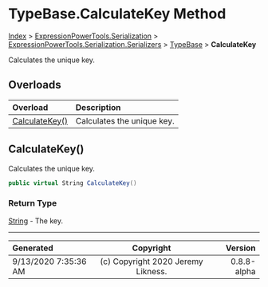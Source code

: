﻿# TypeBase.CalculateKey Method

[Index](../index.md) > [ExpressionPowerTools.Serialization](ExpressionPowerTools.Serialization.a.md) > [ExpressionPowerTools.Serialization.Serializers](ExpressionPowerTools.Serialization.Serializers.n.md) > [TypeBase](ExpressionPowerTools.Serialization.Serializers.TypeBase.cs.md) > **CalculateKey**

Calculates the unique key.

## Overloads

| Overload | Description |
| :-- | :-- |
| [CalculateKey()](#calculatekey) | Calculates the unique key. |
## CalculateKey()

Calculates the unique key.

```csharp
public virtual String CalculateKey()
```

### Return Type

 [String](https://docs.microsoft.com/dotnet/api/system.string)  - The key.



---

| Generated | Copyright | Version |
| :-- | :-: | --: |
| 9/13/2020 7:35:36 AM | (c) Copyright 2020 Jeremy Likness. | 0.8.8-alpha |
